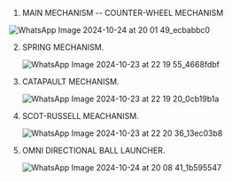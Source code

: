 1.  MAIN MECHANISM --  COUNTER-WHEEL MECHANISM 

 ![WhatsApp Image 2024-10-24 at 20 01 49_ecbabbc0](https://github.com/user-attachments/assets/5a8ba2ed-be60-4cf7-8a5e-e74ae339723d)

2. SPRING MECHANISM.
 
   ![WhatsApp Image 2024-10-23 at 22 19 55_4668fdbf](https://github.com/user-attachments/assets/cf00d0d1-95f7-4308-9af9-894d38594edf)
   
3. CATAPAULT MECHANISM.

   ![WhatsApp Image 2024-10-23 at 22 19 20_0cb19b1a](https://github.com/user-attachments/assets/7d8ac398-4fee-47fc-b030-720bf7b7eacf)

4. SCOT-RUSSELL MEACHANISM.

   ![WhatsApp Image 2024-10-23 at 22 20 36_13ec03b8](https://github.com/user-attachments/assets/861a979b-c9f5-4fad-a78e-0f836de12703)

5. OMNI DIRECTIONAL BALL LAUNCHER.

   ![WhatsApp Image 2024-10-24 at 20 08 41_1b595547](https://github.com/user-attachments/assets/e55bec88-b134-4900-87f8-d6c1e8b6e6bb)
